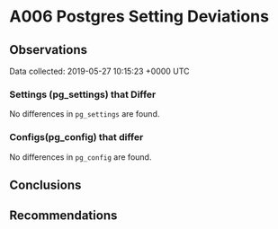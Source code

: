 # A006 Postgres Setting Deviations #

## Observations ##
Data collected: 2019-05-27 10:15:23 +0000 UTC  

### Settings (pg_settings) that Differ ###

No differences in `pg_settings` are found.

### Configs(pg_config) that differ ###

No differences in `pg_config` are found.



## Conclusions ##


## Recommendations ##

